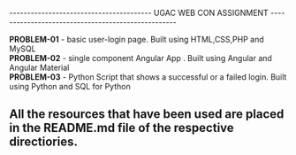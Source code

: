 ---------------------------------------- UGAC WEB CON ASSIGNMENT ---------------------------------------------------

**PROBLEM-01** - basic user-login page. Built using HTML,CSS,PHP and MySQL <br />
**PROBLEM-02** - single component Angular App . Built using Angular and Angular Material <br />
**PROBLEM-03** - Python Script that shows a successful or a failed login. Built using Python and SQL for Python <br />

All the resources that have been used are placed in the README.md file of the respective directiories.
-------------------------------------------------------------------------------------------------------------------
